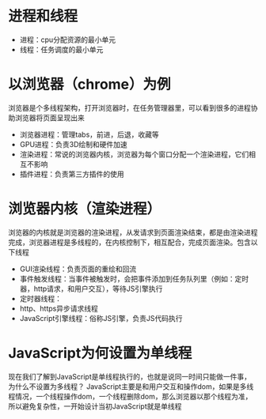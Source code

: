 # 进程和线程
-   进程：cpu分配资源的最小单元
-   线程：任务调度的最小单元
# 以浏览器（chrome）为例
浏览器是个多线程架构，打开浏览器时，在任务管理器里，可以看到很多的进程协助浏览器将页面呈现出来
  - 浏览器进程：管理tabs，前进，后退，收藏等
  - GPU进程：负责3D绘制和硬件加速
  - 渲染进程：常说的浏览器内核，浏览器为每个窗口分配一个渲染进程，它们相互不影响
  - 插件进程：负责第三方插件的使用
# 浏览器内核（渲染进程）
浏览器的内核就是浏览器的渲染进程，从发请求到页面渲染结束，都是由渲染进程完成，浏览器进程是多线程的，在内核控制下，相互配合，完成页面渲染。包含以下线程
- GUI渲染线程：负责页面的重绘和回流
- 事件触发线程：当事件被触发时，会把事件添加到任务队列里（例如：定时器，http请求，和用户交互），等待JS引擎执行
- 定时器线程：
- http、https异步请求线程
- JavaScript引擎线程：俗称JS引擎，负责JS代码执行
# JavaScript为何设置为单线程
现在我们了解到JavaScript是单线程执行的，也就是说同一时间只能做一件事，为什么不设置为多线程？
JavaScript主要是和用户交互和操作dom，如果是多线程情况，一个线程操作dom，一个线程删除dom，那么浏览器以那个线程为准，所以避免复杂性，一开始设计当初JavaScript就是单线程